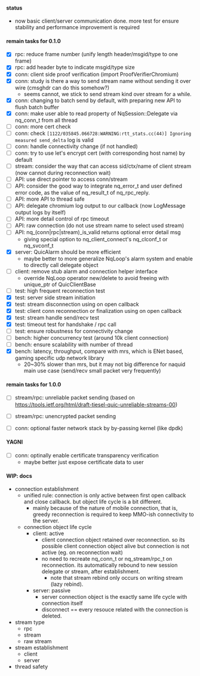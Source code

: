 #### status
- now basic client/server communication done. more test for ensure stability and performance improvement is required


#### remain tasks for 0.1.0
- [x] rpc: reduce frame number (unify length header/msgid/type to one frame)
- [x] rpc: add header byte to indicate msgid/type size
- [x] conn: client side proof verification (import ProofVerifierChromium)
- [x] conn: study is there a way to send stream name without sending it over wire (cmsghdr can do this somehow?)
  - seems cannot, we stick to send stream kind over stream for a while.
- [x] conn: changing to batch send by default, with preparing new API to flush batch buffer
- [x] conn: make user able to read property of NqSession::Delegate via nq_conn_t from all thread
- [ ] conn: more cert check
- [ ] conn: check ```[1122/035845.066728:WARNING:rtt_stats.cc(44)] Ignoring measured send_delta``` log is valid
- [ ] conn: handle connectivity change (if not handled)
- [ ] conn: try to use let's encrypt cert (with corresponding host name) by default
- [ ] stream: consider the way that can access sid/ctx/name of client stream (now cannot during reconnection wait)
- [ ] API: use direct pointer to access conn/stream
- [ ] API: consider the good way to integrate nq_error_t and user defined error code, as the value of nq_result_t of nq_rpc_reply.
- [ ] API: more API to thread safe 
- [ ] API: delegate chromium log output to our callback (now LogMessage output logs by itself)
- [ ] API: more detail control of rpc timeout
- [ ] API: raw connection (do not use stream name to select used stream)
- [ ] API: nq_(conn|rpc|stream)_is_valid returns optional error detail msg 
  - giving special option to nq_client_connect's nq_clconf_t or nq_svconf_t
- [x] server: QuicAlarm should be more efficient
  - maybe better to more generalize NqLoop's alarm system and enable to directly call delegate object 
- [ ] client: remove stub alarm and connection helper interface
  - override NqLoop operator new/delete to avoid freeing with unique_ptr of QuicClientBase
- [ ] test: high frequent reconnection test
- [x] test: server side stream initiation
- [x] test: stream disconnection using on open callback 
- [x] test: client conn reconnection or finalization using on open callback
- [x] test: stream handle send/recv test
- [x] test: timeout test for handshake / rpc call
- [ ] test: ensure robustness for connectivity change
- [ ] bench: higher concurrency test (around 10k client connection)
- [ ] bench: ensure scalability with number of thread
- [x] bench: latency, throughput, compare with mrs, which is ENet based, gaming specific udp network library
  - 20~30% slower than mrs, but it may not big difference for naquid main use case (send/recv small packet very frequently)


#### remain tasks for 1.0.0
- [ ] stream/rpc: unreliable packet sending (based on https://tools.ietf.org/html/draft-tiesel-quic-unreliable-streams-00)
- [ ] stream/rpc: unencrypted packet sending 
- [ ] conn: optional faster network stack by by-passing kernel (like dpdk)


#### YAGNI
- [ ] conn: optinally enable certificate transparency verification 
  - maybe better just expose certificate data to user


#### WIP: docs
- connection establishment
  - unified rule: connection is only active between first open callback and close callback. but object life cycle is a bit different. 
    - mainly because of the nature of mobile connection, that is, greedy reconnection is required to keep MMO-ish connectivity to the server.
  - connection object life cycle
    - client: active
      - client connection object retained over reconnection. so its possible client connection object alive but connection is not active (eg. on reconnection wait)
      - no need to recreate nq_conn_t or nq_stream/rpc_t on reconnection. its automatically rebound to new session delegate or stream, after establishment.
        - note that stream rebind only occurs on writing stream (lazy rebind). 
    - server: passive
      - server connection object is the exactly same life cycle with connection itself
      - disconnect == every resouce related with the connection is deleted. 
- stream type
  - rpc
  - stream
  - raw stream 
- stream establishment
  - client
  - server
- thread safety
